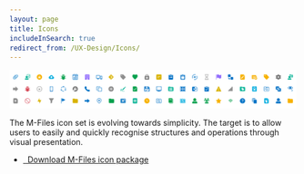```yaml
---
layout: page
title: Icons
includeInSearch: true
redirect_from: /UX-Design/Icons/
---
```


![Icons](Icon-banner.png)

The M-Files icon set is evolving towards simplicity. The target is to allow users to easily and quickly recognise structures and operations through visual presentation. 

<ul class="quicklinks">
	<li class="api"><a href="MF_icons.zip">
	<span class="iconify" data-icon="mdi:download"></span> &nbsp;
	Download M-Files icon package</a></li>
</ul>